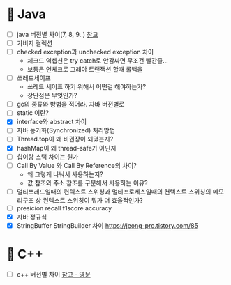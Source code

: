 # 📍 Java
* [ ] java 버전별 차이(7, 8, 9..) [참고](https://ggomi.github.io/jdk-version/)
* [ ] 가비지 컬렉션
* [ ] checked exception과 unchecked exception 차이
  + 체크드 익셉션은 try catch로 안감싸면 무조건 빨간줄...
  + 보통은 언체크로 그래야 트랜잭션 할때 롤백을
* [ ] 쓰레드세이프
  + 쓰레드 세이프 하기 위해서 어떤걸 해야하는가?
  + 장단점은 무엇인가?
* [ ] gc의 종류와 방법을 적어라. 자바 버전별로
* [ ] static 이란?
* [x] interface와 abstract 차이
* [ ] 자바 동기화(Synchronized) 처리방법 
* [ ] Thread.top이 왜 비권장이 되었는지?
* [x] hashMap이 왜 thread-safe가 아닌지
* [ ] 힙이랑 스택 차이는 뭔가
* [ ] Call By Value 와 Call By Reference의 차이? 
  + 왜 그렇게 나눠서 사용하는지? 
  + 값 참조와 주소 참조를 구분해서 사용하는 이유?
* [ ] 멀티쓰레드일때의 컨텍스트 스위칭과 멀티프로세스일때의 컨텍스트 스위칭의 메모리구조 상 컨텍스트 스위칭이 뭐가 더 효율적인가?
* [ ] presicion recall f1score accuracy 
* [x] 자바 정규식
* [x] StringBuffer StringBuilder 차이 https://jeong-pro.tistory.com/85

# 📍 C++
* [ ] c++ 버전별 차이 [참고 - 영문](https://github.com/AnthonyCalandra/modern-cpp-features)
